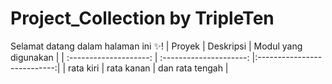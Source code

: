 # Project_Collection by TripleTen
Selamat datang dalam halaman ini ✨! 
| Proyek              | Deskripsi                 | Modul yang digunakan         |
| :--------------------: | :---------------------: |:---------------------------:|
|     rata kiri      |     rata kanan     |      dan rata tengah          |
